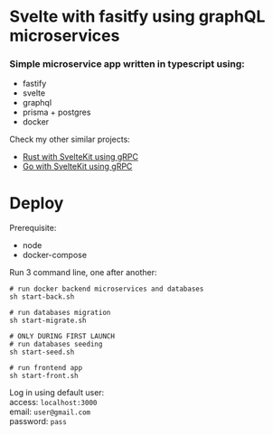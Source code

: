 # Svelte with fasitfy using graphQL microservices

### Simple microservice app written in typescript using:

- fastify
- svelte
- graphql
- prisma + postgres
- docker

Check my other similar projects:
- [Rust with SvelteKit using gRPC](https://github.com/mpiorowski/rust-grpc)
- [Go with SvelteKit using gRPC](https://github.com/mpiorowski/go-svelte-grpc)

# Deploy

Prerequisite:
- node
- docker-compose


Run 3 command line, one after another:

```
# run docker backend microservices and databases
sh start-back.sh
```

```
# run databases migration
sh start-migrate.sh
```

```
# ONLY DURING FIRST LAUNCH
# run databases seeding
sh start-seed.sh
```

```
# run frontend app
sh start-front.sh
```

Log in using default user:  
access: `localhost:3000`  
email: `user@gmail.com`  
password: `pass`
